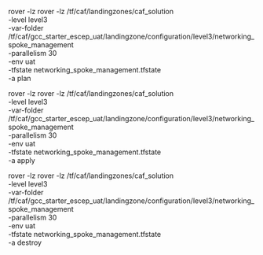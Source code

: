 
rover -lz rover -lz /tf/caf/landingzones/caf_solution \
-level level3 \
-var-folder /tf/caf/gcc_starter_escep_uat/landingzone/configuration/level3/networking_spoke_management \
-parallelism 30 \
-env uat \
-tfstate networking_spoke_management.tfstate \
-a plan

rover -lz rover -lz /tf/caf/landingzones/caf_solution \
-level level3 \
-var-folder /tf/caf/gcc_starter_escep_uat/landingzone/configuration/level3/networking_spoke_management \
-parallelism 30 \
-env uat \
-tfstate networking_spoke_management.tfstate \
-a apply

rover -lz rover -lz /tf/caf/landingzones/caf_solution \
-level level3 \
-var-folder /tf/caf/gcc_starter_escep_uat/landingzone/configuration/level3/networking_spoke_management \
-parallelism 30 \
-env uat \
-tfstate networking_spoke_management.tfstate \
-a destroy


